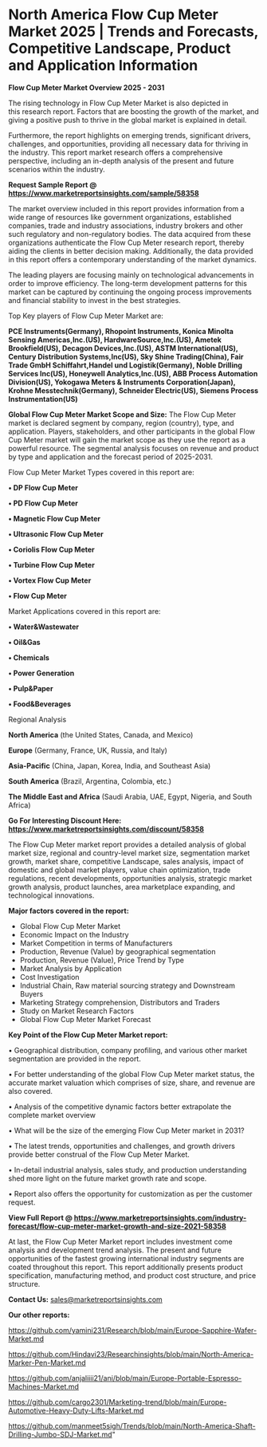 # North America Flow Cup Meter Market 2025 | Trends and Forecasts, Competitive Landscape, Product and Application Information

<Strong> Flow Cup Meter Market Overview 2025 - 2031</strong>

The rising technology in Flow Cup Meter Market is also depicted in this research report. Factors that are boosting the growth of the market, and giving a positive push to thrive in the global market is explained in detail.

Furthermore, the report highlights on emerging trends, significant drivers, challenges, and opportunities, providing all necessary data for thriving in the industry. This report market research offers a comprehensive perspective, including an in-depth analysis of the present and future scenarios within the industry.

<strong>Request Sample Report @ <a href=https://www.marketreportsinsights.com/sample/58358>https://www.marketreportsinsights.com/sample/58358</a></strong>

The market overview included in this report provides information from a wide range of resources like government organizations, established companies, trade and industry associations, industry brokers and other such regulatory and non-regulatory bodies. The data acquired from these organizations authenticate the Flow Cup Meter research report, thereby aiding the clients in better decision making. Additionally, the data provided in this report offers a contemporary understanding of the market dynamics.

The leading players are focusing mainly on technological advancements in order to improve efficiency. The long-term development patterns for this market can be captured by continuing the ongoing process improvements and financial stability to invest in the best strategies.

Top Key players of Flow Cup Meter Market are:

<strong>PCE Instruments(Germany), Rhopoint Instruments, Konica Minolta Sensing Americas,Inc.(US), HardwareSource,Inc.(US), Ametek Brookfield(US), Decagon Devices,Inc.(US), ASTM International(US), Century Distribution Systems,Inc(US), Sky Shine Trading(China), Fair Trade GmbH Schiffahrt,Handel und Logistik(Germany), Noble Drilling Services Inc(US), Honeywell Analytics,Inc.(US), ABB Process Automation Division(US), Yokogawa Meters & Instruments Corporation(Japan), Krohne Messtechnik(Germany), Schneider Electric(US), Siemens Process Instrumentation(US)</strong>

<strong><b>Global Flow Cup Meter Market Scope and Size:</b></strong>
The Flow Cup Meter market is declared segment by company, region (country), type, and application. Players, stakeholders, and other participants in the global Flow Cup Meter market will gain the market scope as they use the report as a powerful resource. The segmental analysis focuses on revenue and product by type and application and the forecast period of 2025-2031.

Flow Cup Meter Market Types covered in this report are:

<strong>• DP Flow Cup Meter

• PD Flow Cup Meter

• Magnetic Flow Cup Meter

• Ultrasonic Flow Cup Meter

• Coriolis Flow Cup Meter

• Turbine Flow Cup Meter

• Vortex Flow Cup Meter

• Flow Cup Meter</strong>

Market Applications covered in this report are:

<strong>• Water&Wastewater

• Oil&Gas

• Chemicals

• Power Generation

• Pulp&Paper

• Food&Beverages</strong> 

Regional Analysis

<strong>North America</strong> (the United States, Canada, and Mexico)

<strong>Europe</strong> (Germany, France, UK, Russia, and Italy)

<strong>Asia-Pacific</strong> (China, Japan, Korea, India, and Southeast Asia)

<strong>South America</strong> (Brazil, Argentina, Colombia, etc.)

<strong>The Middle East and Africa</strong> (Saudi Arabia, UAE, Egypt, Nigeria, and South Africa)

<strong>Go For Interesting Discount Here: <a href=https://www.marketreportsinsights.com/discount/58358>https://www.marketreportsinsights.com/discount/58358</a></strong>

The Flow Cup Meter market report provides a detailed analysis of global market size, regional and country-level market size, segmentation market growth, market share, competitive Landscape, sales analysis, impact of domestic and global market players, value chain optimization, trade regulations, recent developments, opportunities analysis, strategic market growth analysis, product launches, area marketplace expanding, and technological innovations.

<strong><b>Major factors covered in the report:</b></strong>
<ul>
  <li>Global Flow Cup Meter Market </li>
  <li>Economic Impact on the Industry</li>
  <li>Market Competition in terms of Manufacturers</li>
  <li>Production, Revenue (Value) by geographical segmentation</li>
  <li>Production, Revenue (Value), Price Trend by Type</li>
  <li>Market Analysis by Application</li>
  <li>Cost Investigation</li>
  <li>Industrial Chain, Raw material sourcing strategy and Downstream Buyers</li>
  <li>Marketing Strategy comprehension, Distributors and Traders</li>
  <li>Study on Market Research Factors</li>
  <li>Global Flow Cup Meter Market Forecast</li>
</ul>

<strong><b>Key Point of the Flow Cup Meter Market report:</b></strong>

• Geographical distribution, company profiling, and various other market segmentation are provided in the report.

• For better understanding of the global Flow Cup Meter market status, the accurate market valuation which comprises of size, share, and revenue are also covered.

• Analysis of the competitive dynamic factors better extrapolate the complete market overview

• What will be the size of the emerging Flow Cup Meter market in 2031?

• The latest trends, opportunities and challenges, and growth drivers provide better construal of the Flow Cup Meter Market.

• In-detail industrial analysis, sales study, and production understanding shed more light on the future market growth rate and scope.

• Report also offers the opportunity for customization as per the customer request.

<strong><b>View Full Report @ <a href=https://www.marketreportsinsights.com/industry-forecast/flow-cup-meter-market-growth-and-size-2021-58358>https://www.marketreportsinsights.com/industry-forecast/flow-cup-meter-market-growth-and-size-2021-58358</a></b></strong>


At last, the Flow Cup Meter Market report includes investment come analysis and development trend analysis. The present and future opportunities of the fastest growing international industry segments are coated throughout this report. This report additionally presents product specification, manufacturing method, and product cost structure, and price structure.

<strong>Contact Us:</strong>
sales@marketreportsinsights.com

<strong>Our other reports:</strong>

<a href=https://github.com/yamini231/Research/blob/main/Europe-Sapphire-Wafer-Market.md>https://github.com/yamini231/Research/blob/main/Europe-Sapphire-Wafer-Market.md</a>

<a href=https://github.com/Hindavi23/Researchinsights/blob/main/North-America-Marker-Pen-Market.md>https://github.com/Hindavi23/Researchinsights/blob/main/North-America-Marker-Pen-Market.md</a>

<a href=https://github.com/anjaliiii21/ani/blob/main/Europe-Portable-Espresso-Machines-Market.md>https://github.com/anjaliiii21/ani/blob/main/Europe-Portable-Espresso-Machines-Market.md</a>

<a href=https://github.com/cargo2301/Marketing-trend/blob/main/Europe-Automotive-Heavy-Duty-Lifts-Market.md>https://github.com/cargo2301/Marketing-trend/blob/main/Europe-Automotive-Heavy-Duty-Lifts-Market.md</a>

<a href=https://github.com/manmeet5sigh/Trends/blob/main/North-America-Shaft-Drilling-Jumbo-SDJ-Market.md>https://github.com/manmeet5sigh/Trends/blob/main/North-America-Shaft-Drilling-Jumbo-SDJ-Market.md</a>"
